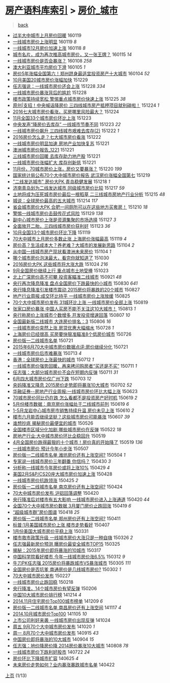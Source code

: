 [房产语料库索引](../../README.md)  > [房价_城市](房价_城市.md)
====
> [back](../README.md)

- [过半大中城市上月房价回暖](http://jkwz.applinzi.com/ittc/6788932014862500868.html#%E8%BF%87%E5%8D%8A%E5%A4%A7%E4%B8%AD%E5%9F%8E%E5%B8%82%E4%B8%8A%E6%9C%88%E6%88%BF%E4%BB%B7%E5%9B%9E%E6%9A%96) 160119  
- [一线城市房价上涨明显](http://jkwz.applinzi.com/ittc/6788868098430075908.html#%E4%B8%80%E7%BA%BF%E5%9F%8E%E5%B8%82%E6%88%BF%E4%BB%B7%E4%B8%8A%E6%B6%A8%E6%98%8E%E6%98%BE) 160119 *8* 
- [一线城市12月房价加速上涨](http://jkwz.applinzi.com/ittc/6788602701864764421.html#%E4%B8%80%E7%BA%BF%E5%9F%8E%E5%B8%8212%E6%9C%88%E6%88%BF%E4%BB%B7%E5%8A%A0%E9%80%9F%E4%B8%8A%E6%B6%A8) 160118 *8* 
- [城市名片，成为再次推高城市房价，又一张王牌？](http://jkwz.applinzi.com/ittc/6787662852638901253.html#%E5%9F%8E%E5%B8%82%E5%90%8D%E7%89%87%EF%BC%8C%E6%88%90%E4%B8%BA%E5%86%8D%E6%AC%A1%E6%8E%A8%E9%AB%98%E5%9F%8E%E5%B8%82%E6%88%BF%E4%BB%B7%EF%BC%8C%E5%8F%88%E4%B8%80%E5%BC%A0%E7%8E%8B%E7%89%8C%EF%BC%9F) 160115 *14* 
- [一线城市房价是否会暴涨？](http://jkwz.applinzi.com/ittc/6784941917221684229.html#%E4%B8%80%E7%BA%BF%E5%9F%8E%E5%B8%82%E6%88%BF%E4%BB%B7%E6%98%AF%E5%90%A6%E4%BC%9A%E6%9A%B4%E6%B6%A8%EF%BC%9F) 160108 *258* 
- [澳大利亚城市平均房价下滑](http://jkwz.applinzi.com/ittc/6783641566547805188.html#%E6%BE%B3%E5%A4%A7%E5%88%A9%E4%BA%9A%E5%9F%8E%E5%B8%82%E5%B9%B3%E5%9D%87%E6%88%BF%E4%BB%B7%E4%B8%8B%E6%BB%91) 160105 *1* 
- [房价5年涨幅全国第六！郑州跻身最适宜投资房产十大城市](http://jkwz.applinzi.com/ittc/6783408810165273605.html#%E6%88%BF%E4%BB%B75%E5%B9%B4%E6%B6%A8%E5%B9%85%E5%85%A8%E5%9B%BD%E7%AC%AC%E5%85%AD%EF%BC%81%E9%83%91%E5%B7%9E%E8%B7%BB%E8%BA%AB%E6%9C%80%E9%80%82%E5%AE%9C%E6%8A%95%E8%B5%84%E6%88%BF%E4%BA%A7%E5%8D%81%E5%A4%A7%E5%9F%8E%E5%B8%82) 160104 *52* 
- [10月美国20城市房价涨幅加快](http://jkwz.applinzi.com/ittc/6781386602089808900.html#10%E6%9C%88%E7%BE%8E%E5%9B%BD20%E5%9F%8E%E5%B8%82%E6%88%BF%E4%BB%B7%E6%B6%A8%E5%B9%85%E5%8A%A0%E5%BF%AB) 151229  
- [任志强说：一线城市房价还会上涨](http://jkwz.applinzi.com/ittc/6780956332991710213.html#%E4%BB%BB%E5%BF%97%E5%BC%BA%E8%AF%B4%EF%BC%9A%E4%B8%80%E7%BA%BF%E5%9F%8E%E5%B8%82%E6%88%BF%E4%BB%B7%E8%BF%98%E4%BC%9A%E4%B8%8A%E6%B6%A8) 151228 *334* 
- [一线城市房价暴涨背后的尴尬](http://jkwz.applinzi.com/ittc/6780866405822104580.html#%E4%B8%80%E7%BA%BF%E5%9F%8E%E5%B8%82%E6%88%BF%E4%BB%B7%E6%9A%B4%E6%B6%A8%E8%83%8C%E5%90%8E%E7%9A%84%E5%B0%B4%E5%B0%AC) 151228  
- [楼市政策持续宽松 警惕重点城市房价快速上涨](http://jkwz.applinzi.com/ittc/6779666486184641540.html#%E6%A5%BC%E5%B8%82%E6%94%BF%E7%AD%96%E6%8C%81%E7%BB%AD%E5%AE%BD%E6%9D%BE+%E8%AD%A6%E6%83%95%E9%87%8D%E7%82%B9%E5%9F%8E%E5%B8%82%E6%88%BF%E4%BB%B7%E5%BF%AB%E9%80%9F%E4%B8%8A%E6%B6%A8) 151225 *38* 
- [原创|支招！中央喊话降房价 三四线城市房产抵押项目就别碰啦！](http://jkwz.applinzi.com/ittc/6779429553202267141.html#%E5%8E%9F%E5%88%9B%7C%E6%94%AF%E6%8B%9B%EF%BC%81%E4%B8%AD%E5%A4%AE%E5%96%8A%E8%AF%9D%E9%99%8D%E6%88%BF%E4%BB%B7+%E4%B8%89%E5%9B%9B%E7%BA%BF%E5%9F%8E%E5%B8%82%E6%88%BF%E4%BA%A7%E6%8A%B5%E6%8A%BC%E9%A1%B9%E7%9B%AE%E5%B0%B1%E5%88%AB%E7%A2%B0%E5%95%A6%EF%BC%81) 151224 *1* 
- [2016七大城市房价看涨，买房哪里风险最大？](http://jkwz.applinzi.com/ittc/6779377739241096196.html#2016%E4%B8%83%E5%A4%A7%E5%9F%8E%E5%B8%82%E6%88%BF%E4%BB%B7%E7%9C%8B%E6%B6%A8%EF%BC%8C%E4%B9%B0%E6%88%BF%E5%93%AA%E9%87%8C%E9%A3%8E%E9%99%A9%E6%9C%80%E5%A4%A7%EF%BC%9F) 151224  
- [11月全国33个城市房价环比上涨](http://jkwz.applinzi.com/ittc/6779051819892474884.html#11%E6%9C%88%E5%85%A8%E5%9B%BD33%E4%B8%AA%E5%9F%8E%E5%B8%82%E6%88%BF%E4%BB%B7%E7%8E%AF%E6%AF%94%E4%B8%8A%E6%B6%A8) 151223  
- [中央发声“降房价去库存” 一线城市节奏不同](http://jkwz.applinzi.com/ittc/6778937748367082500.html#%E4%B8%AD%E5%A4%AE%E5%8F%91%E5%A3%B0%E2%80%9C%E9%99%8D%E6%88%BF%E4%BB%B7%E5%8E%BB%E5%BA%93%E5%AD%98%E2%80%9D+%E4%B8%80%E7%BA%BF%E5%9F%8E%E5%B8%82%E8%8A%82%E5%A5%8F%E4%B8%8D%E5%90%8C) 151223 *22* 
- [一线城市房价飙升 三四线城市艰难去库存(2)](http://jkwz.applinzi.com/ittc/6778564152725603333.html#%E4%B8%80%E7%BA%BF%E5%9F%8E%E5%B8%82%E6%88%BF%E4%BB%B7%E9%A3%99%E5%8D%87+%E4%B8%89%E5%9B%9B%E7%BA%BF%E5%9F%8E%E5%B8%82%E8%89%B0%E9%9A%BE%E5%8E%BB%E5%BA%93%E5%AD%98%282%29) 151222 *1* 
- [2016房价怎么走？七大城市房价看涨](http://jkwz.applinzi.com/ittc/6778558144443843589.html#2016%E6%88%BF%E4%BB%B7%E6%80%8E%E4%B9%88%E8%B5%B0%EF%BC%9F%E4%B8%83%E5%A4%A7%E5%9F%8E%E5%B8%82%E6%88%BF%E4%BB%B7%E7%9C%8B%E6%B6%A8) 151222  
- [一线城市房价明显加速 房地产业加快复苏](http://jkwz.applinzi.com/ittc/6778310192211166212.html#%E4%B8%80%E7%BA%BF%E5%9F%8E%E5%B8%82%E6%88%BF%E4%BB%B7%E6%98%8E%E6%98%BE%E5%8A%A0%E9%80%9F+%E6%88%BF%E5%9C%B0%E4%BA%A7%E4%B8%9A%E5%8A%A0%E5%BF%AB%E5%A4%8D%E8%8B%8F) 151221  
- [澳洲城市房价报告_1221](http://jkwz.applinzi.com/ittc/6778270877980558340.html#%E6%BE%B3%E6%B4%B2%E5%9F%8E%E5%B8%82%E6%88%BF%E4%BB%B7%E6%8A%A5%E5%91%8A_1221) 151221  
- [三线城市房价回暖 去库存助力地产股](http://jkwz.applinzi.com/ittc/6778213547075191813.html#%E4%B8%89%E7%BA%BF%E5%9F%8E%E5%B8%82%E6%88%BF%E4%BB%B7%E5%9B%9E%E6%9A%96+%E5%8E%BB%E5%BA%93%E5%AD%98%E5%8A%A9%E5%8A%9B%E5%9C%B0%E4%BA%A7%E8%82%A1) 151221  
- [一线城市房价涨幅扩大 库存创新低](http://jkwz.applinzi.com/ittc/6778197489383638020.html#%E4%B8%80%E7%BA%BF%E5%9F%8E%E5%B8%82%E6%88%BF%E4%BB%B7%E6%B6%A8%E5%B9%85%E6%89%A9%E5%A4%A7+%E5%BA%93%E5%AD%98%E5%88%9B%E6%96%B0%E4%BD%8E) 151221  
- [11月份，70城市房价上涨，房价又要暴涨？](http://jkwz.applinzi.com/ittc/6777912465744724997.html#11%E6%9C%88%E4%BB%BD%EF%BC%8C70%E5%9F%8E%E5%B8%82%E6%88%BF%E4%BB%B7%E4%B8%8A%E6%B6%A8%EF%BC%8C%E6%88%BF%E4%BB%B7%E5%8F%88%E8%A6%81%E6%9A%B4%E6%B6%A8%EF%BC%9F) 151220 *199* 
- [国家统计局公布70个大中城市房价报告 武汉房价涨幅全国第七](http://jkwz.applinzi.com/ittc/6777412678897370116.html#%E5%9B%BD%E5%AE%B6%E7%BB%9F%E8%AE%A1%E5%B1%80%E5%85%AC%E5%B8%8370%E4%B8%AA%E5%A4%A7%E4%B8%AD%E5%9F%8E%E5%B8%82%E6%88%BF%E4%BB%B7%E6%8A%A5%E5%91%8A+%E6%AD%A6%E6%B1%89%E6%88%BF%E4%BB%B7%E6%B6%A8%E5%B9%85%E5%85%A8%E5%9B%BD%E7%AC%AC%E4%B8%83) 151219  
- [&quot;二线发达城市&quot; 房价大PK,青岛稳健发展](http://jkwz.applinzi.com/ittc/6777075885912097796.html#%26quot%3B%E4%BA%8C%E7%BA%BF%E5%8F%91%E8%BE%BE%E5%9F%8E%E5%B8%82%26quot%3B+%E6%88%BF%E4%BB%B7%E5%A4%A7PK%2C%E9%9D%92%E5%B2%9B%E7%A8%B3%E5%81%A5%E5%8F%91%E5%B1%95) 151218 *1* 
- [济南青岛划为二线发达城市 同级城市房价比较](http://jkwz.applinzi.com/ittc/6776722474209379332.html#%E6%B5%8E%E5%8D%97%E9%9D%92%E5%B2%9B%E5%88%92%E4%B8%BA%E4%BA%8C%E7%BA%BF%E5%8F%91%E8%BE%BE%E5%9F%8E%E5%B8%82+%E5%90%8C%E7%BA%A7%E5%9F%8E%E5%B8%82%E6%88%BF%E4%BB%B7%E6%AF%94%E8%BE%83) 151217 *59* 
- [土地将成为压死城市房价最后一根稻草 二三线城市房地产行业分析](http://jkwz.applinzi.com/ittc/6776010472402977797.html#%E5%9C%9F%E5%9C%B0%E5%B0%86%E6%88%90%E4%B8%BA%E5%8E%8B%E6%AD%BB%E5%9F%8E%E5%B8%82%E6%88%BF%E4%BB%B7%E6%9C%80%E5%90%8E%E4%B8%80%E6%A0%B9%E7%A8%BB%E8%8D%89+%E4%BA%8C%E4%B8%89%E7%BA%BF%E5%9F%8E%E5%B8%82%E6%88%BF%E5%9C%B0%E4%BA%A7%E8%A1%8C%E4%B8%9A%E5%88%86%E6%9E%90) 151215 *48* 
- [城说：全球房价最高的五大城市](http://jkwz.applinzi.com/ittc/6775600918397715461.html#%E5%9F%8E%E8%AF%B4%EF%BC%9A%E5%85%A8%E7%90%83%E6%88%BF%E4%BB%B7%E6%9C%80%E9%AB%98%E7%9A%84%E4%BA%94%E5%A4%A7%E5%9F%8E%E5%B8%82) 151214 *117* 
- [省会城市房价大PK 合肥一间厕所可以在这些地方买套房！](http://jkwz.applinzi.com/ittc/6774221181628711940.html#%E7%9C%81%E4%BC%9A%E5%9F%8E%E5%B8%82%E6%88%BF%E4%BB%B7%E5%A4%A7PK+%E5%90%88%E8%82%A5%E4%B8%80%E9%97%B4%E5%8E%95%E6%89%80%E5%8F%AF%E4%BB%A5%E5%9C%A8%E8%BF%99%E4%BA%9B%E5%9C%B0%E6%96%B9%E4%B9%B0%E5%A5%97%E6%88%BF%EF%BC%81) 151210 *18* 
- [警惕一线城市房价击鼓传花式风险](http://jkwz.applinzi.com/ittc/6770016024367989765.html#%E8%AD%A6%E6%83%95%E4%B8%80%E7%BA%BF%E5%9F%8E%E5%B8%82%E6%88%BF%E4%BB%B7%E5%87%BB%E9%BC%93%E4%BC%A0%E8%8A%B1%E5%BC%8F%E9%A3%8E%E9%99%A9) 151129 *138* 
- [副中心城市房价上涨是资源集聚的市场选择](http://jkwz.applinzi.com/ittc/6769250425475957764.html#%E5%89%AF%E4%B8%AD%E5%BF%83%E5%9F%8E%E5%B8%82%E6%88%BF%E4%BB%B7%E4%B8%8A%E6%B6%A8%E6%98%AF%E8%B5%84%E6%BA%90%E9%9B%86%E8%81%9A%E7%9A%84%E5%B8%82%E5%9C%BA%E9%80%89%E6%8B%A9) 151127 *3* 
- [全面放开二胎，三四线城市房价获利好](http://jkwz.applinzi.com/ittc/6767806995663160325.html#%E5%85%A8%E9%9D%A2%E6%94%BE%E5%BC%80%E4%BA%8C%E8%83%8E%EF%BC%8C%E4%B8%89%E5%9B%9B%E7%BA%BF%E5%9F%8E%E5%B8%82%E6%88%BF%E4%BB%B7%E8%8E%B7%E5%88%A9%E5%A5%BD) 151123 *36* 
- [10月全国33个城市房价环比下降](http://jkwz.applinzi.com/ittc/6766412772787356677.html#10%E6%9C%88%E5%85%A8%E5%9B%BD33%E4%B8%AA%E5%9F%8E%E5%B8%82%E6%88%BF%E4%BB%B7%E7%8E%AF%E6%AF%94%E4%B8%8B%E9%99%8D) 151119  
- [70大中城市上月房价多数止涨 上海房价涨幅最高](http://jkwz.applinzi.com/ittc/6766243253913650180.html#70%E5%A4%A7%E4%B8%AD%E5%9F%8E%E5%B8%82%E4%B8%8A%E6%9C%88%E6%88%BF%E4%BB%B7%E5%A4%9A%E6%95%B0%E6%AD%A2%E6%B6%A8+%E4%B8%8A%E6%B5%B7%E6%88%BF%E4%BB%B7%E6%B6%A8%E5%B9%85%E6%9C%80%E9%AB%98) 151119 *4* 
- [房价高？生活成本大？养老难？大城市的发展新思路](http://jkwz.applinzi.com/ittc/6760852564807779332.html#%E6%88%BF%E4%BB%B7%E9%AB%98%EF%BC%9F%E7%94%9F%E6%B4%BB%E6%88%90%E6%9C%AC%E5%A4%A7%EF%BC%9F%E5%85%BB%E8%80%81%E9%9A%BE%EF%BC%9F%E5%A4%A7%E5%9F%8E%E5%B8%82%E7%9A%84%E5%8F%91%E5%B1%95%E6%96%B0%E6%80%9D%E8%B7%AF) 151104 *2* 
- [从中国一线城市房产现状看澳洲未来房价](http://jkwz.applinzi.com/ittc/6760833347555427333.html#%E4%BB%8E%E4%B8%AD%E5%9B%BD%E4%B8%80%E7%BA%BF%E5%9F%8E%E5%B8%82%E6%88%BF%E4%BA%A7%E7%8E%B0%E7%8A%B6%E7%9C%8B%E6%BE%B3%E6%B4%B2%E6%9C%AA%E6%9D%A5%E6%88%BF%E4%BB%B7) 151104 *1* 
- [哪个城市房价泡沫最大，看完你就知道了](http://jkwz.applinzi.com/ittc/6758943811729441796.html#%E5%93%AA%E4%B8%AA%E5%9F%8E%E5%B8%82%E6%88%BF%E4%BB%B7%E6%B3%A1%E6%B2%AB%E6%9C%80%E5%A4%A7%EF%BC%8C%E7%9C%8B%E5%AE%8C%E4%BD%A0%E5%B0%B1%E7%9F%A5%E9%81%93%E4%BA%86) 151030  
- [2016房价大PK 这些城市将大涨大跌](http://jkwz.applinzi.com/ittc/6756692510133109765.html#2016%E6%88%BF%E4%BB%B7%E5%A4%A7PK+%E8%BF%99%E4%BA%9B%E5%9F%8E%E5%B8%82%E5%B0%86%E5%A4%A7%E6%B6%A8%E5%A4%A7%E8%B7%8C) 151024 *216* 
- [9月全国房价继续上行 重点城市土地受捧](http://jkwz.applinzi.com/ittc/6756399000657052676.html#9%E6%9C%88%E5%85%A8%E5%9B%BD%E6%88%BF%E4%BB%B7%E7%BB%A7%E7%BB%AD%E4%B8%8A%E8%A1%8C+%E9%87%8D%E7%82%B9%E5%9F%8E%E5%B8%82%E5%9C%9F%E5%9C%B0%E5%8F%97%E6%8D%A7) 151023  
- [北上广深房价高不可攀 投资客瞄准二线城市](http://jkwz.applinzi.com/ittc/6744458244249650181.html#%E5%8C%97%E4%B8%8A%E5%B9%BF%E6%B7%B1%E6%88%BF%E4%BB%B7%E9%AB%98%E4%B8%8D%E5%8F%AF%E6%94%80+%E6%8A%95%E8%B5%84%E5%AE%A2%E7%9E%84%E5%87%86%E4%BA%8C%E7%BA%BF%E5%9F%8E%E5%B8%82) 150921 *48* 
- [央行再次降息降准 盘点全国房价下跌最快的小城市](http://jkwz.applinzi.com/ittc/6736426698356163588.html#%E5%A4%AE%E8%A1%8C%E5%86%8D%E6%AC%A1%E9%99%8D%E6%81%AF%E9%99%8D%E5%87%86+%E7%9B%98%E7%82%B9%E5%85%A8%E5%9B%BD%E6%88%BF%E4%BB%B7%E4%B8%8B%E8%B7%8C%E6%9C%80%E5%BF%AB%E7%9A%84%E5%B0%8F%E5%9F%8E%E5%B8%82) 150830 *641* 
- [央行降息降准引发楼市震动 2015房价将暴跌的20个城市](http://jkwz.applinzi.com/ittc/6735013091475719173.html#%E5%A4%AE%E8%A1%8C%E9%99%8D%E6%81%AF%E9%99%8D%E5%87%86%E5%BC%95%E5%8F%91%E6%A5%BC%E5%B8%82%E9%9C%87%E5%8A%A8+2015%E6%88%BF%E4%BB%B7%E5%B0%86%E6%9A%B4%E8%B7%8C%E7%9A%8420%E4%B8%AA%E5%9F%8E%E5%B8%82) 150827  
- [地产行业周报:成交环比持平 一线城市房价上涨放缓](http://jkwz.applinzi.com/ittc/6734494706101650436.html#%E5%9C%B0%E4%BA%A7%E8%A1%8C%E4%B8%9A%E5%91%A8%E6%8A%A5%3A%E6%88%90%E4%BA%A4%E7%8E%AF%E6%AF%94%E6%8C%81%E5%B9%B3+%E4%B8%80%E7%BA%BF%E5%9F%8E%E5%B8%82%E6%88%BF%E4%BB%B7%E4%B8%8A%E6%B6%A8%E6%94%BE%E7%BC%93) 150825  
- [70个大中城市房价发布 31城环比上涨 一线城市房价全部上涨](http://jkwz.applinzi.com/ittc/6732242601345549316.html#70%E4%B8%AA%E5%A4%A7%E4%B8%AD%E5%9F%8E%E5%B8%82%E6%88%BF%E4%BB%B7%E5%8F%91%E5%B8%83+31%E5%9F%8E%E7%8E%AF%E6%AF%94%E4%B8%8A%E6%B6%A8+%E4%B8%80%E7%BA%BF%E5%9F%8E%E5%B8%82%E6%88%BF%E4%BB%B7%E5%85%A8%E9%83%A8%E4%B8%8A%E6%B6%A8) 150819  
- [张家口房价暴涨 中国人买房不能不关注这10大城市！](http://jkwz.applinzi.com/ittc/547650615702191104.html#%E5%BC%A0%E5%AE%B6%E5%8F%A3%E6%88%BF%E4%BB%B7%E6%9A%B4%E6%B6%A8+%E4%B8%AD%E5%9B%BD%E4%BA%BA%E4%B9%B0%E6%88%BF%E4%B8%8D%E8%83%BD%E4%B8%8D%E5%85%B3%E6%B3%A8%E8%BF%9910%E5%A4%A7%E5%9F%8E%E5%B8%82%EF%BC%81) 150813 *1* 
- [央行称房价上涨城市个数增多 开发投资增速回落](http://jkwz.applinzi.com/ittc/547650615585295543.html#%E5%A4%AE%E8%A1%8C%E7%A7%B0%E6%88%BF%E4%BB%B7%E4%B8%8A%E6%B6%A8%E5%9F%8E%E5%B8%82%E4%B8%AA%E6%95%B0%E5%A2%9E%E5%A4%9A+%E5%BC%80%E5%8F%91%E6%8A%95%E8%B5%84%E5%A2%9E%E9%80%9F%E5%9B%9E%E8%90%BD) 150807 *10* 
- [全国最新版二线城市 大连房价排名：3](http://jkwz.applinzi.com/ittc/547650615574540275.html#%E5%85%A8%E5%9B%BD%E6%9C%80%E6%96%B0%E7%89%88%E4%BA%8C%E7%BA%BF%E5%9F%8E%E5%B8%82+%E5%A4%A7%E8%BF%9E%E6%88%BF%E4%BB%B7%E6%8E%92%E5%90%8D%EF%BC%9A3) 150806 *16* 
- [一线城市房价突然上涨 房贷优惠大幅缩水](http://jkwz.applinzi.com/ittc/547650615351010325.html#%E4%B8%80%E7%BA%BF%E5%9F%8E%E5%B8%82%E6%88%BF%E4%BB%B7%E7%AA%81%E7%84%B6%E4%B8%8A%E6%B6%A8+%E6%88%BF%E8%B4%B7%E4%BC%98%E6%83%A0%E5%A4%A7%E5%B9%85%E7%BC%A9%E6%B0%B4) 150728 *1* 
- [上海房价已经很高 买房要快狠准瞄准8个低房价城市](http://jkwz.applinzi.com/ittc/547650615300113291.html#%E4%B8%8A%E6%B5%B7%E6%88%BF%E4%BB%B7%E5%B7%B2%E7%BB%8F%E5%BE%88%E9%AB%98+%E4%B9%B0%E6%88%BF%E8%A6%81%E5%BF%AB%E7%8B%A0%E5%87%86%E7%9E%84%E5%87%868%E4%B8%AA%E4%BD%8E%E6%88%BF%E4%BB%B7%E5%9F%8E%E5%B8%82) 150726  
- [房价版一二线城市名单](http://jkwz.applinzi.com/ittc/547650615148366961.html#%E6%88%BF%E4%BB%B7%E7%89%88%E4%B8%80%E4%BA%8C%E7%BA%BF%E5%9F%8E%E5%B8%82%E5%90%8D%E5%8D%95) 150721  
- [2015年6月70大中城市房价数据点评:房价继续分化](http://jkwz.applinzi.com/ittc/547650615136728743.html#2015%E5%B9%B46%E6%9C%8870%E5%A4%A7%E4%B8%AD%E5%9F%8E%E5%B8%82%E6%88%BF%E4%BB%B7%E6%95%B0%E6%8D%AE%E7%82%B9%E8%AF%84%3A%E6%88%BF%E4%BB%B7%E7%BB%A7%E7%BB%AD%E5%88%86%E5%8C%96) 150721  
- [一线城市房价后市难暴涨](http://jkwz.applinzi.com/ittc/547650615014537450.html#%E4%B8%80%E7%BA%BF%E5%9F%8E%E5%B8%82%E6%88%BF%E4%BB%B7%E5%90%8E%E5%B8%82%E9%9A%BE%E6%9A%B4%E6%B6%A8) 150713 *4* 
- [香港：全球房价上涨最快的城市](http://jkwz.applinzi.com/ittc/547650615013677434.html#%E9%A6%99%E6%B8%AF%EF%BC%9A%E5%85%A8%E7%90%83%E6%88%BF%E4%BB%B7%E4%B8%8A%E6%B6%A8%E6%9C%80%E5%BF%AB%E7%9A%84%E5%9F%8E%E5%B8%82) 150712 *1* 
- [一线城市房价强势回暖，再来拷问购房者“买还是不买”](http://jkwz.applinzi.com/ittc/547650614938801809.html#%E4%B8%80%E7%BA%BF%E5%9F%8E%E5%B8%82%E6%88%BF%E4%BB%B7%E5%BC%BA%E5%8A%BF%E5%9B%9E%E6%9A%96%EF%BC%8C%E5%86%8D%E6%9D%A5%E6%8B%B7%E9%97%AE%E8%B4%AD%E6%88%BF%E8%80%85%E2%80%9C%E4%B9%B0%E8%BF%98%E6%98%AF%E4%B8%8D%E4%B9%B0%E2%80%9D) 150711 *1* 
- [任志强：大部分城市房价不会在短期内反弹](http://jkwz.applinzi.com/ittc/547650614987291927.html#%E4%BB%BB%E5%BF%97%E5%BC%BA%EF%BC%9A%E5%A4%A7%E9%83%A8%E5%88%86%E5%9F%8E%E5%B8%82%E6%88%BF%E4%BB%B7%E4%B8%8D%E4%BC%9A%E5%9C%A8%E7%9F%AD%E6%9C%9F%E5%86%85%E5%8F%8D%E5%BC%B9) 150711 *31* 
- [6月四大城市房价仅广州下跌](http://jkwz.applinzi.com/ittc/547650611424566265.html#6%E6%9C%88%E5%9B%9B%E5%A4%A7%E5%9F%8E%E5%B8%82%E6%88%BF%E4%BB%B7%E4%BB%85%E5%B9%BF%E5%B7%9E%E4%B8%8B%E8%B7%8C) 150703 *12* 
- [央妈降准又降息 2015房价走势即将暴涨10大城市](http://jkwz.applinzi.com/ittc/547650611427523842.html#%E5%A4%AE%E5%A6%88%E9%99%8D%E5%87%86%E5%8F%88%E9%99%8D%E6%81%AF+2015%E6%88%BF%E4%BB%B7%E8%B5%B0%E5%8A%BF%E5%8D%B3%E5%B0%86%E6%9A%B4%E6%B6%A810%E5%A4%A7%E5%9F%8E%E5%B8%82) 150702 *52* 
- [华融证券--房地产行业周报:一线城市房价环比大幅上涨](http://jkwz.applinzi.com/ittc/547650611423417266.html#%E5%8D%8E%E8%9E%8D%E8%AF%81%E5%88%B8--%E6%88%BF%E5%9C%B0%E4%BA%A7%E8%A1%8C%E4%B8%9A%E5%91%A8%E6%8A%A5%3A%E4%B8%80%E7%BA%BF%E5%9F%8E%E5%B8%82%E6%88%BF%E4%BB%B7%E7%8E%AF%E6%AF%94%E5%A4%A7%E5%B9%85%E4%B8%8A%E6%B6%A8) 150623  
- [70城市房价同比仍在跌 怎么看都不是投资房产好时机](http://jkwz.applinzi.com/ittc/547650611427414021.html#70%E5%9F%8E%E5%B8%82%E6%88%BF%E4%BB%B7%E5%90%8C%E6%AF%94%E4%BB%8D%E5%9C%A8%E8%B7%8C+%E6%80%8E%E4%B9%88%E7%9C%8B%E9%83%BD%E4%B8%8D%E6%98%AF%E6%8A%95%E8%B5%84%E6%88%BF%E4%BA%A7%E5%A5%BD%E6%97%B6%E6%9C%BA) 150619 *2* 
- [5月份楼市数据：南京房价涨幅处于二线城市前列](http://jkwz.applinzi.com/ittc/547650611422077828.html#5%E6%9C%88%E4%BB%BD%E6%A5%BC%E5%B8%82%E6%95%B0%E6%8D%AE%EF%BC%9A%E5%8D%97%E4%BA%AC%E6%88%BF%E4%BB%B7%E6%B6%A8%E5%B9%85%E5%A4%84%E4%BA%8E%E4%BA%8C%E7%BA%BF%E5%9F%8E%E5%B8%82%E5%89%8D%E5%88%97) 150619 *6* 
- [1-5月龙岩中心城市房市销售持续升温 房价未见上涨](http://jkwz.applinzi.com/ittc/547650611421796376.html#1-5%E6%9C%88%E9%BE%99%E5%B2%A9%E4%B8%AD%E5%BF%83%E5%9F%8E%E5%B8%82%E6%88%BF%E5%B8%82%E9%94%80%E5%94%AE%E6%8C%81%E7%BB%AD%E5%8D%87%E6%B8%A9+%E6%88%BF%E4%BB%B7%E6%9C%AA%E8%A7%81%E4%B8%8A%E6%B6%A8) 150610 *2* 
- [楼市六月能否继续坚挺？这些城市房价可能暴涨](http://jkwz.applinzi.com/ittc/547650611418171024.html#%E6%A5%BC%E5%B8%82%E5%85%AD%E6%9C%88%E8%83%BD%E5%90%A6%E7%BB%A7%E7%BB%AD%E5%9D%9A%E6%8C%BA%EF%BC%9F%E8%BF%99%E4%BA%9B%E5%9F%8E%E5%B8%82%E6%88%BF%E4%BB%B7%E5%8F%AF%E8%83%BD%E6%9A%B4%E6%B6%A8) 150607 *39* 
- [谁想抄底 揭秘房价最便宜的城市](http://jkwz.applinzi.com/ittc/547650611415800709.html#%E8%B0%81%E6%83%B3%E6%8A%84%E5%BA%95+%E6%8F%AD%E7%A7%98%E6%88%BF%E4%BB%B7%E6%9C%80%E4%BE%BF%E5%AE%9C%E7%9A%84%E5%9F%8E%E5%B8%82) 150526  
- [全国楼市区域分化加剧 哪些城市房价在反弹](http://jkwz.applinzi.com/ittc/547650611416865443.html#%E5%85%A8%E5%9B%BD%E6%A5%BC%E5%B8%82%E5%8C%BA%E5%9F%9F%E5%88%86%E5%8C%96%E5%8A%A0%E5%89%A7+%E5%93%AA%E4%BA%9B%E5%9F%8E%E5%B8%82%E6%88%BF%E4%BB%B7%E5%9C%A8%E5%8F%8D%E5%BC%B9) 150522 *18* 
- [房地产行业:大中城市房价环比企稳回升](http://jkwz.applinzi.com/ittc/547650611411561700.html#%E6%88%BF%E5%9C%B0%E4%BA%A7%E8%A1%8C%E4%B8%9A%3A%E5%A4%A7%E4%B8%AD%E5%9F%8E%E5%B8%82%E6%88%BF%E4%BB%B7%E7%8E%AF%E6%AF%94%E4%BC%81%E7%A8%B3%E5%9B%9E%E5%8D%87) 150519  
- [4月全国房价跌得最狠的十个城市！房价真的开始降了](http://jkwz.applinzi.com/ittc/547650611413228117.html#4%E6%9C%88%E5%85%A8%E5%9B%BD%E6%88%BF%E4%BB%B7%E8%B7%8C%E5%BE%97%E6%9C%80%E7%8B%A0%E7%9A%84%E5%8D%81%E4%B8%AA%E5%9F%8E%E5%B8%82%EF%BC%81%E6%88%BF%E4%BB%B7%E7%9C%9F%E7%9A%84%E5%BC%80%E5%A7%8B%E9%99%8D%E4%BA%86) 150519 *136* 
- [一线城市房价 预计今年小步涨](http://jkwz.applinzi.com/ittc/547650611410864918.html#%E4%B8%80%E7%BA%BF%E5%9F%8E%E5%B8%82%E6%88%BF%E4%BB%B7+%E9%A2%84%E8%AE%A1%E4%BB%8A%E5%B9%B4%E5%B0%8F%E6%AD%A5%E6%B6%A8) 150507  
- [房价版一二线城市名单 潍坊房价还有上涨空间?](http://jkwz.applinzi.com/ittc/547650611408450798.html#%E6%88%BF%E4%BB%B7%E7%89%88%E4%B8%80%E4%BA%8C%E7%BA%BF%E5%9F%8E%E5%B8%82%E5%90%8D%E5%8D%95+%E6%BD%8D%E5%9D%8A%E6%88%BF%E4%BB%B7%E8%BF%98%E6%9C%89%E4%B8%8A%E6%B6%A8%E7%A9%BA%E9%97%B4%3F) 150504 *1* 
- [专家说一线城市房价三年翻番 你信吗？](http://jkwz.applinzi.com/ittc/547650611405750898.html#%E4%B8%93%E5%AE%B6%E8%AF%B4%E4%B8%80%E7%BA%BF%E5%9F%8E%E5%B8%82%E6%88%BF%E4%BB%B7%E4%B8%89%E5%B9%B4%E7%BF%BB%E7%95%AA+%E4%BD%A0%E4%BF%A1%E5%90%97%EF%BC%9F) 150430 *3* 
- [分析称一线城市今年房价或将上涨10%](http://jkwz.applinzi.com/ittc/547650611405899659.html#%E5%88%86%E6%9E%90%E7%A7%B0%E4%B8%80%E7%BA%BF%E5%9F%8E%E5%B8%82%E4%BB%8A%E5%B9%B4%E6%88%BF%E4%BB%B7%E6%88%96%E5%B0%86%E4%B8%8A%E6%B6%A810%25) 150429 *4* 
- [美国2月S&amp;P/CS20座大城市房价加速上涨](http://jkwz.applinzi.com/ittc/547650611409357701.html#%E7%BE%8E%E5%9B%BD2%E6%9C%88S%26amp%3BP%2FCS20%E5%BA%A7%E5%A4%A7%E5%9F%8E%E5%B8%82%E6%88%BF%E4%BB%B7%E5%8A%A0%E9%80%9F%E4%B8%8A%E6%B6%A8) 150428  
- [一线城市房价抗跌领涨](http://jkwz.applinzi.com/ittc/547650611408524082.html#%E4%B8%80%E7%BA%BF%E5%9F%8E%E5%B8%82%E6%88%BF%E4%BB%B7%E6%8A%97%E8%B7%8C%E9%A2%86%E6%B6%A8) 150425 *2* 
- [房价版一二线城市名单 南京房价还有上涨空间?](http://jkwz.applinzi.com/ittc/547650611405643956.html#%E6%88%BF%E4%BB%B7%E7%89%88%E4%B8%80%E4%BA%8C%E7%BA%BF%E5%9F%8E%E5%B8%82%E5%90%8D%E5%8D%95+%E5%8D%97%E4%BA%AC%E6%88%BF%E4%BB%B7%E8%BF%98%E6%9C%89%E4%B8%8A%E6%B6%A8%E7%A9%BA%E9%97%B4%3F) 150424  
- [70大中城市房价发布 沪铝回落调整](http://jkwz.applinzi.com/ittc/547650611406727235.html#70%E5%A4%A7%E4%B8%AD%E5%9F%8E%E5%B8%82%E6%88%BF%E4%BB%B7%E5%8F%91%E5%B8%83+%E6%B2%AA%E9%93%9D%E5%9B%9E%E8%90%BD%E8%B0%83%E6%95%B4) 150420  
- [央行降准后对楼市有五大影响 一线城市房价进入上涨通道](http://jkwz.applinzi.com/ittc/547650611403519792.html#%E5%A4%AE%E8%A1%8C%E9%99%8D%E5%87%86%E5%90%8E%E5%AF%B9%E6%A5%BC%E5%B8%82%E6%9C%89%E4%BA%94%E5%A4%A7%E5%BD%B1%E5%93%8D+%E4%B8%80%E7%BA%BF%E5%9F%8E%E5%B8%82%E6%88%BF%E4%BB%B7%E8%BF%9B%E5%85%A5%E4%B8%8A%E6%B6%A8%E9%80%9A%E9%81%93) 150420 *44* 
- [全国70个大中城市房价数据 3月厦门房价止跌回涨](http://jkwz.applinzi.com/ittc/547650611405862818.html#%E5%85%A8%E5%9B%BD70%E4%B8%AA%E5%A4%A7%E4%B8%AD%E5%9F%8E%E5%B8%82%E6%88%BF%E4%BB%B7%E6%95%B0%E6%8D%AE+3%E6%9C%88%E5%8E%A6%E9%97%A8%E6%88%BF%E4%BB%B7%E6%AD%A2%E8%B7%8C%E5%9B%9E%E6%B6%A8) 150419 *6* 
- [“超级城市群”房价图谱](http://jkwz.applinzi.com/ittc/547650611403354471.html#%E2%80%9C%E8%B6%85%E7%BA%A7%E5%9F%8E%E5%B8%82%E7%BE%A4%E2%80%9D%E6%88%BF%E4%BB%B7%E5%9B%BE%E8%B0%B1) 150418 *25* 
- [房价版一二线城市名单 郑州房价还有上涨空间?](http://jkwz.applinzi.com/ittc/547650611404386199.html#%E6%88%BF%E4%BB%B7%E7%89%88%E4%B8%80%E4%BA%8C%E7%BA%BF%E5%9F%8E%E5%B8%82%E5%90%8D%E5%8D%95+%E9%83%91%E5%B7%9E%E6%88%BF%E4%BB%B7%E8%BF%98%E6%9C%89%E4%B8%8A%E6%B6%A8%E7%A9%BA%E9%97%B4%3F) 150411  
- [标普:1月美国城市房价上涨 楼市走势看好](http://jkwz.applinzi.com/ittc/547650611403571829.html#%E6%A0%87%E6%99%AE%3A1%E6%9C%88%E7%BE%8E%E5%9B%BD%E5%9F%8E%E5%B8%82%E6%88%BF%E4%BB%B7%E4%B8%8A%E6%B6%A8+%E6%A5%BC%E5%B8%82%E8%B5%B0%E5%8A%BF%E7%9C%8B%E5%A5%BD) 150407  
- [1月份美国大城市房价平稳上涨](http://jkwz.applinzi.com/ittc/547650611402889682.html#1%E6%9C%88%E4%BB%BD%E7%BE%8E%E5%9B%BD%E5%A4%A7%E5%9F%8E%E5%B8%82%E6%88%BF%E4%BB%B7%E5%B9%B3%E7%A8%B3%E4%B8%8A%E6%B6%A8) 150331  
- [楼市救市政策升级 一线城市房价大涨只是一种自嗨](http://jkwz.applinzi.com/ittc/547650611401545583.html#%E6%A5%BC%E5%B8%82%E6%95%91%E5%B8%82%E6%94%BF%E7%AD%96%E5%8D%87%E7%BA%A7+%E4%B8%80%E7%BA%BF%E5%9F%8E%E5%B8%82%E6%88%BF%E4%BB%B7%E5%A4%A7%E6%B6%A8%E5%8F%AA%E6%98%AF%E4%B8%80%E7%A7%8D%E8%87%AA%E5%97%A8) 150326 *2* 
- [任志强最新房价预测 曝房价最安全城市TOP15](http://jkwz.applinzi.com/ittc/547650611399258403.html#%E4%BB%BB%E5%BF%97%E5%BC%BA%E6%9C%80%E6%96%B0%E6%88%BF%E4%BB%B7%E9%A2%84%E6%B5%8B+%E6%9B%9D%E6%88%BF%E4%BB%B7%E6%9C%80%E5%AE%89%E5%85%A8%E5%9F%8E%E5%B8%82TOP15) 150325  
- [揭秘：2015年房价即将暴涨的10城市](http://jkwz.applinzi.com/ittc/547650611393276125.html#%E6%8F%AD%E7%A7%98%EF%BC%9A2015%E5%B9%B4%E6%88%BF%E4%BB%B7%E5%8D%B3%E5%B0%86%E6%9A%B4%E6%B6%A8%E7%9A%8410%E5%9F%8E%E5%B8%82) 150317  
- [中国科学院看好楼市 今年一线城市房价涨6.5%](http://jkwz.applinzi.com/ittc/547650611395956372.html#%E4%B8%AD%E5%9B%BD%E7%A7%91%E5%AD%A6%E9%99%A2%E7%9C%8B%E5%A5%BD%E6%A5%BC%E5%B8%82+%E4%BB%8A%E5%B9%B4%E4%B8%80%E7%BA%BF%E5%9F%8E%E5%B8%82%E6%88%BF%E4%BB%B7%E6%B6%A86.5%25) 150312 *9* 
- [牛刀PK任志强 2015房价将暴跌城市VS暴涨城市](http://jkwz.applinzi.com/ittc/547650611394680341.html#%E7%89%9B%E5%88%80PK%E4%BB%BB%E5%BF%97%E5%BC%BA+2015%E6%88%BF%E4%BB%B7%E5%B0%86%E6%9A%B4%E8%B7%8C%E5%9F%8E%E5%B8%82VS%E6%9A%B4%E6%B6%A8%E5%9F%8E%E5%B8%82) 150305 *111* 
- [全国房价是否坑爹 南通房价是几线城市房价?](http://jkwz.applinzi.com/ittc/547650611393798061.html#%E5%85%A8%E5%9B%BD%E6%88%BF%E4%BB%B7%E6%98%AF%E5%90%A6%E5%9D%91%E7%88%B9+%E5%8D%97%E9%80%9A%E6%88%BF%E4%BB%B7%E6%98%AF%E5%87%A0%E7%BA%BF%E5%9F%8E%E5%B8%82%E6%88%BF%E4%BB%B7%3F) 150302 *1* 
- [70大中城市房价发布](http://jkwz.applinzi.com/ittc/547650611393189275.html#70%E5%A4%A7%E4%B8%AD%E5%9F%8E%E5%B8%82%E6%88%BF%E4%BB%B7%E5%8F%91%E5%B8%83) 150227  
- [一线城市房价止跌回稳](http://jkwz.applinzi.com/ittc/547650611393259827.html#%E4%B8%80%E7%BA%BF%E5%9F%8E%E5%B8%82%E6%88%BF%E4%BB%B7%E6%AD%A2%E8%B7%8C%E5%9B%9E%E7%A8%B3) 150218  
- [央行降准，14个城市房价有望反弹](http://jkwz.applinzi.com/ittc/547650611391981501.html#%E5%A4%AE%E8%A1%8C%E9%99%8D%E5%87%86%EF%BC%8C14%E4%B8%AA%E5%9F%8E%E5%B8%82%E6%88%BF%E4%BB%B7%E6%9C%89%E6%9C%9B%E5%8F%8D%E5%BC%B9) 150206  
- [中国10大城市房价排行榜](http://jkwz.applinzi.com/ittc/547650611379942302.html#%E4%B8%AD%E5%9B%BD10%E5%A4%A7%E5%9F%8E%E5%B8%82%E6%88%BF%E4%BB%B7%E6%8E%92%E8%A1%8C%E6%A6%9C) 141214 *4* 
- [2014.11月住宅房价Top100城市榜单](http://jkwz.applinzi.com/ittc/547650611382554876.html#2014.11%E6%9C%88%E4%BD%8F%E5%AE%85%E6%88%BF%E4%BB%B7Top100%E5%9F%8E%E5%B8%82%E6%A6%9C%E5%8D%95) 141209 *6* 
- [房价版一二线城市名单 南昌房价还有上涨空间](http://jkwz.applinzi.com/ittc/547650611380184789.html#%E6%88%BF%E4%BB%B7%E7%89%88%E4%B8%80%E4%BA%8C%E7%BA%BF%E5%9F%8E%E5%B8%82%E5%90%8D%E5%8D%95+%E5%8D%97%E6%98%8C%E6%88%BF%E4%BB%B7%E8%BF%98%E6%9C%89%E4%B8%8A%E6%B6%A8%E7%A9%BA%E9%97%B4) 141117 *4* 
- [2014.10月城市房价Top100](http://jkwz.applinzi.com/ittc/547650611378887783.html#2014.10%E6%9C%88%E5%9F%8E%E5%B8%82%E6%88%BF%E4%BB%B7Top100) 141105 *10* 
- [上市公司利好来袭 一线城市房价出现反弹](http://jkwz.applinzi.com/ittc/547650611379224113.html#%E4%B8%8A%E5%B8%82%E5%85%AC%E5%8F%B8%E5%88%A9%E5%A5%BD%E6%9D%A5%E8%A2%AD+%E4%B8%80%E7%BA%BF%E5%9F%8E%E5%B8%82%E6%88%BF%E4%BB%B7%E5%87%BA%E7%8E%B0%E5%8F%8D%E5%BC%B9) 141024  
- [周五 9月70个大中城市房价发布](http://jkwz.applinzi.com/ittc/547650611376553685.html#%E5%91%A8%E4%BA%94+9%E6%9C%8870%E4%B8%AA%E5%A4%A7%E4%B8%AD%E5%9F%8E%E5%B8%82%E6%88%BF%E4%BB%B7%E5%8F%91%E5%B8%83) 141020 *1* 
- [周一 8月70个大中城市房价发布](http://jkwz.applinzi.com/ittc/547650611375229815.html#%E5%91%A8%E4%B8%80+8%E6%9C%8870%E4%B8%AA%E5%A4%A7%E4%B8%AD%E5%9F%8E%E5%B8%82%E6%88%BF%E4%BB%B7%E5%8F%91%E5%B8%83) 140915 *43* 
- [中国房价即将暴涨的10大城市](http://jkwz.applinzi.com/ittc/547650611375096848.html#%E4%B8%AD%E5%9B%BD%E6%88%BF%E4%BB%B7%E5%8D%B3%E5%B0%86%E6%9A%B4%E6%B6%A8%E7%9A%8410%E5%A4%A7%E5%9F%8E%E5%B8%82) 140904 *15* 
- [任志强：地价降房价降 2014房价暴涨10大城市](http://jkwz.applinzi.com/ittc/547650611369537372.html#%E4%BB%BB%E5%BF%97%E5%BC%BA%EF%BC%9A%E5%9C%B0%E4%BB%B7%E9%99%8D%E6%88%BF%E4%BB%B7%E9%99%8D+2014%E6%88%BF%E4%BB%B7%E6%9A%B4%E6%B6%A810%E5%A4%A7%E5%9F%8E%E5%B8%82) 140808 *78* 
- [一线城市房价下跌利好股市](http://jkwz.applinzi.com/ittc/547650611371118804.html#%E4%B8%80%E7%BA%BF%E5%9F%8E%E5%B8%82%E6%88%BF%E4%BB%B7%E4%B8%8B%E8%B7%8C%E5%88%A9%E5%A5%BD%E8%82%A1%E5%B8%82) 140722 *24* 
- [房价环比下降城市扩容](http://jkwz.applinzi.com/ittc/547650611368754306.html#%E6%88%BF%E4%BB%B7%E7%8E%AF%E6%AF%94%E4%B8%8B%E9%99%8D%E5%9F%8E%E5%B8%82%E6%89%A9%E5%AE%B9) 140625 *4* 
- [未来房价走势如何？业内暴涨暴跌城市名单](http://jkwz.applinzi.com/ittc/547650611363042787.html#%E6%9C%AA%E6%9D%A5%E6%88%BF%E4%BB%B7%E8%B5%B0%E5%8A%BF%E5%A6%82%E4%BD%95%EF%BC%9F%E4%B8%9A%E5%86%85%E6%9A%B4%E6%B6%A8%E6%9A%B4%E8%B7%8C%E5%9F%8E%E5%B8%82%E5%90%8D%E5%8D%95) 140422  


 [上页](房价_城市2.md)           (1/13)